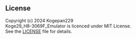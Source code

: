 ## License

Copyright (c) 2024 Kogepan229</br>
Koge29_H8-3069F_Emulator is licenced under MIT License.</br>
See the [LICENSE](https://github.com/Kogepan229/H8PracticeKitSimulatorRust/blob/main/LICENSE) file for details.
